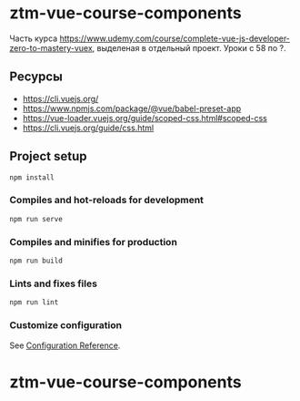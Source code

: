 # ztm-vue-course-components

Часть курса https://www.udemy.com/course/complete-vue-js-developer-zero-to-mastery-vuex, выделеная в отдельный проект. Уроки с 58 по ?.

## Ресурсы
- https://cli.vuejs.org/
- https://www.npmjs.com/package/@vue/babel-preset-app
- https://vue-loader.vuejs.org/guide/scoped-css.html#scoped-css
- https://cli.vuejs.org/guide/css.html


## Project setup
```
npm install
```

### Compiles and hot-reloads for development
```
npm run serve
```

### Compiles and minifies for production
```
npm run build
```

### Lints and fixes files
```
npm run lint
```

### Customize configuration
See [Configuration Reference](https://cli.vuejs.org/config/).
# ztm-vue-course-components
